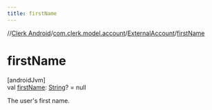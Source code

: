 ```yaml
---
title: firstName
---
```

//[Clerk Android](../../../index.html)/[com.clerk.model.account](../index.html)/[ExternalAccount](index.html)/[firstName](first-name.html)



# firstName



[androidJvm]\
val [firstName](first-name.html): [String](https://kotlinlang.org/api/latest/jvm/stdlib/kotlin-stdlib/kotlin/-string/index.html)? = null



The user's first name.




